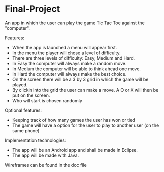 Final-Project
=============

An app in which the user can play the game Tic Tac Toe against the "computer".

Features:

  * When the app is launched a menu will appear first.
  * In the menu the player will chose a level of difficulty.
  * There are three levels of difficulty: Easy, Medium and Hard.
  * In Easy the computer will always make a random move.
  * In Medium the computer will be able to think ahead one move.
  * In Hard the computer will always make the best choice.
  * On the screen there will be a 3 by 3 grid in which the game will be played.
  * By clickin into the grid the user can make a move. A O or X will then be put on the screen.
  * Who will start is chosen randomly

Optional features:

  * Keeping track of how many games the user has won or tied
  * The game will have a option for the user to play to another user (on the same phone)

Implementation technologies:

  * The app will be an Android app and shall be made in Eclipse.
  * The app will be made with Java.

Wireframes can be found in the doc file
